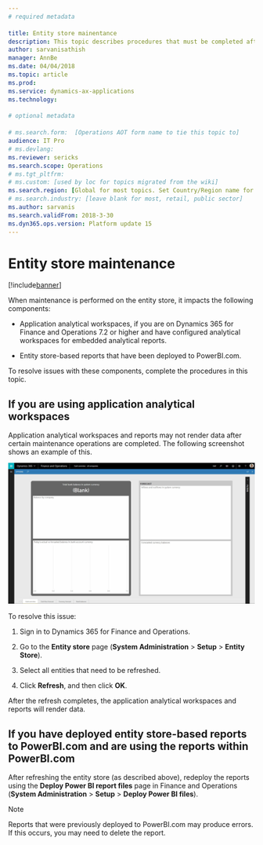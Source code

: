 ```yaml
---
# required metadata

title: Entity store mainentance
description: This topic describes procedures that must be completed after entity store maintenance.
author: sarvanisathish
manager: AnnBe
ms.date: 04/04/2018
ms.topic: article
ms.prod: 
ms.service: dynamics-ax-applications
ms.technology: 

# optional metadata

# ms.search.form:  [Operations AOT form name to tie this topic to]
audience: IT Pro
# ms.devlang: 
ms.reviewer: sericks
ms.search.scope: Operations
# ms.tgt_pltfrm: 
# ms.custom: [used by loc for topics migrated from the wiki]
ms.search.region: [Global for most topics. Set Country/Region name for localizations]
# ms.search.industry: [leave blank for most, retail, public sector]
ms.author: sarvanis
ms.search.validFrom: 2018-3-30
ms.dyn365.ops.version: Platform update 15
---
```


# Entity store maintenance

[!include[banner](../includes/banner.md)]

When maintenance is performed on the entity store, it impacts the following components: 

-   Application analytical workspaces, if you are on Dynamics 365 for Finance and Operations 7.2 or higher and have configured analytical workspaces for embedded analytical reports.

-   Entity store-based reports that have been deployed to PowerBI.com.

To resolve issues with these components, complete the procedures in this topic.

## If you are using application analytical workspaces

Application analytical workspaces and reports may not render data after certain maintenance operations are completed. The following screenshot shows an example of this.

![Analytical report is blank](media/blank-powerbi.png)

To resolve this issue:

1.  Sign in to Dynamics 365 for Finance and Operations.

2.  Go to the **Entity store** page (**System Administration** \> **Setup** \> **Entity Store**).

3.  Select all entities that need to be refreshed.

4.  Click **Refresh**, and then click **OK**.

After the refresh completes, the application analytical workspaces and reports will render data.

## If you have deployed entity store-based reports to PowerBI.com and are using the reports within PowerBI.com

After refreshing the entity store (as described above), redeploy the reports using the **Deploy Power BI report files** page in Finance and Operations (**System Administration** \> **Setup** \> **Deploy Power BI files**).

> [!Note]
> Reports that were previously deployed to PowerBI.com may produce errors. If this occurs, you may need to delete the report.
